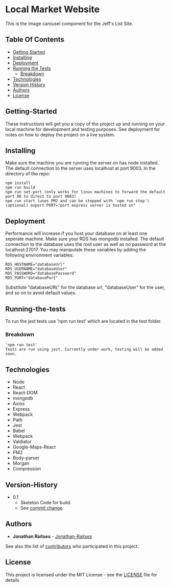 # Local Market Website

This is the image carousel component for the Jeff's List Site.

## Table Of Contents

* [Getting Started](#Getting-Started)
* [Installing](#Installing)
* [Deployment](#Deployment)
* [Running the Tests](#Running-the-tests)
  * [Breakdown](#Breakdown)
* [Technologies](#Technologies)
* [Version History](#Version-History)
* [Authors](#Authors)
* [License](#License)

<!-- toc -->

## Getting-Started

These instructions will get you a copy of the project up and running on your local machine for development and testing purposes. See deployment for notes on how to deploy the project on a live system.

## Installing

Make sure the machine you are running the server on has node installed.
The default connection to the server uses localhost at port 9003.
In the directory of the repo:

```
npm install
npm run build
npm run set-port (only works for linux machines to forward the default port 80 to direct to port 9003)
npm run start (uses PM2 and can be stopped with 'npm run stop')
(optional) export PORT="port express server is hosted on"
```

## Deployment

Performance will increase if you host your database on at least one seperate machine.
Make sure your RDS has mongodb installed.
The default connection to the database uses the root user as well as no password at the localhost:27017.
You may manipulate these variables by adding the following environment variables:

```
RDS_HOSTNAME="databaseUrl"
RDS_USERNAME="databaseUser"
RDS_PASSWORD="databasePassword"
RDS_PORT="databasePort"
```

Substitute "databaseURL" for the database url, "databaseUser" for the user, and so on to avoid default values.

## Running-the-tests

To run the jest tests use 'npm run test' which are located in the test folder.

### Breakdown

```
'npm run test'
Tests are run using jest. Currently under work, testing will be added soon.
```

## Technologies

* Node
* React
* React-DOM
* mongodb
* Axios
* Express
* Webpack
* Path
* Jest
* Babel
* Webpack
* Valdiator
* Google-Maps-React
* PM2
* Body-parser
* Morgan
* Compression

## Version-History

* 0.1
    * Skeleton Code for build.
    * See [commit change](https://github.com/jonathan-raitses/localmarket/commit/b2fbe29bff0a3888cf2fd092d1d68a0b062fb86a)

## Authors

* **Jonathan Raitses** - [Jonathan-Raitses](https://github.com/jonathan-raitses)

See also the list of [contributors](https://github.com/jonathan-raitses/localmarket/graphs/contributors) who participated in this project.


## License

This project is licensed under the MIT License - see the [LICENSE](LICENSE) file for details
